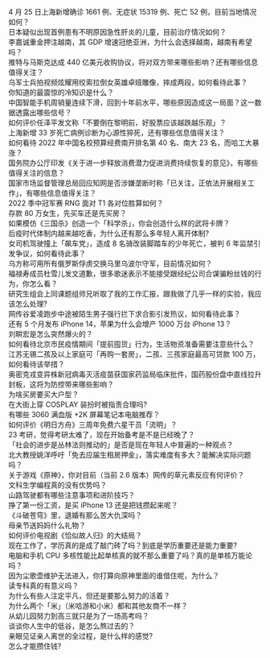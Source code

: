 4 月 25 日上海新增确诊 1661 例、无症状 15319 例、死亡 52 例，目前当地情况如何？  
日本疑似出现首例患有不明原因急性肝炎的儿童，目前治疗情况如何？  
李嘉诚重金押注越南，其 GDP 增速冠绝亚洲，为什么会选择越南，越南有希望吗？  
推特与马斯克达成 440 亿美元收购协议，将对双方带来哪些影响？还有哪些信息值得关注？  
乌军士兵拍视频炫耀用绞索拉倒女英雄卓娅雕像，摔成两段，如何看待此事？  
你知道的最震惊的冷知识是什么？  
中国智能手机周销量连续下滑，回到十年前水平，哪些原因造成这一局面？这一数据透露出哪些信号？  
如何评价任泽平发文称「不要倒在黎明前，好股票应该越跌越乐观」？  
上海新增 33 岁死亡病例诊断为心源性猝死，还有哪些信息值得关注？  
如何看待 2022 年中国名校预算经费南开排名第 40 名、南大 23 名，而哈工大暴涨？  
国务院办公厅印发《关于进一步释放消费潜力促进消费持续恢复的意见》，有哪些值得关注的信息？  
国家市场监督管理总局回应知网是否涉嫌垄断时称「已关注，正依法开展相关工作」，有哪些信息值得关注？  
2022 季中冠军赛 RNG 面对 T1 各对位胜算如何？  
存款 80 万女生，先买车还是先买房？  
如果模仿《三国杀》创造一个「科学杀」，你会创造什么样的武将卡牌？  
后疫时代体制内越来越吃香，为什么还有那么多年轻人离开体制?  
女司机驾驶撞上「飙车党」，造成 8 名骑改装脚踏车的少年死亡，被判 6 年监禁引发争议，如何看待此事？  
乌方称可用所有俄罗斯俘虏交换马里乌波尔守军，目前情况如何？  
福禄寿成员杜雪儿发文道歉，很多歌迷表示不能接受跟经纪公司合谋骗粉丝钱的行为，你怎么看？  
研究生组会上同课题组师兄听取了我的工作汇报，跟我做了几乎一样的实验，我应该怎么处理?  
网传谷爱凌跑步中途被陌生男子强行拦下求合影引发热议，如何看待此事？  
还有 5 个月发布 iPhone 14，苹果为什么会增产 1000 万台 iPhone 13？  
刘畊宏是怎么突然爆火的？  
如何看待北京市民疫情期间「提前囤货」行为，生活物资准备需要注意些什么？  
江苏无锡二孩及以上家庭可「再购一套房」，二孩、三孩家庭最高可贷款 100 万，如何看待该举措？  
奥密克戎变异株新冠病毒灭活疫苗获国家药监局临床批件，国药股份盘中直线拉升封板，这将为防控带来哪些影响？  
为啥买房要买大户型？  
在大街上穿 COSPLAY 装扮时被指责合理吗?  
有哪些 3060 满血版 +2K 屏幕笔记本电脑推荐？  
如何评价《明日方舟》三周年免费六星干员「流明」？  
23 考研，觉得考研太难了，现在开始备考是不是已经晚了？  
「社会的进步是丛林法则推动的」是否是现在年轻人中普遍的一种观点？  
北大教授姚洋呼吁「免去应届生租房押金」，落实难度有多大？能解决实际问题吗？  
关于游戏《原神》，你对目前（当前 2.6 版本）网传的草元素反应有何评价？  
文科生学编程真的没有优势吗？  
山路驾驶都有哪些注意事项和进阶技巧？  
挣了第一份工资，是买 iPhone 13 还是把钱攒起来呢？  
《斗破苍穹》里，退婚有那么苦大仇深吗？  
母亲节送妈妈什么礼物？  
如何评价电视剧《恰似故人归》的大结局？  
现在工作了，学历真的是成了敲门砖了吗？到底是学历重要还是能力重要?  
电脑和手机 CPU 多核性能比起单核真的就不那么重要了吗？真的是单核万能论吗？  
因为尘歌壶维护无法进入，你打算向原神里面的谁借住呢，为什么？  
读专科真的有意义吗？  
为什么有些人注定平凡，但还是要那么努力的活着？  
为什么两个「米」（米哈游和小米）都和其他友商不一样？  
从幼儿园努力到高三就只是为了一场高考吗？  
谈谈你人生中的低谷，是怎么熬过去的？  
亲眼见证亲人离世的全过程，是什么样的感觉?  
怎么才能攒住钱?  

